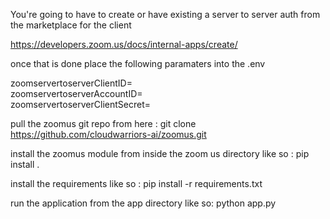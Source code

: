 You're going to have to create or have existing a server to server auth from the marketplace for the client

https://developers.zoom.us/docs/internal-apps/create/

once that is done place the following paramaters into the .env

zoomservertoserverClientID=<br />
zoomservertoserverAccountID=<br />
zoomservertoserverClientSecret=<br />

pull the zoomus git repo from here : git clone https://github.com/cloudwarriors-ai/zoomus.git

install the zoomus module from inside the zoom us directory like so : pip install .

install the requirements like so : pip install -r requirements.txt

run the application from the app directory like so: python app.py




